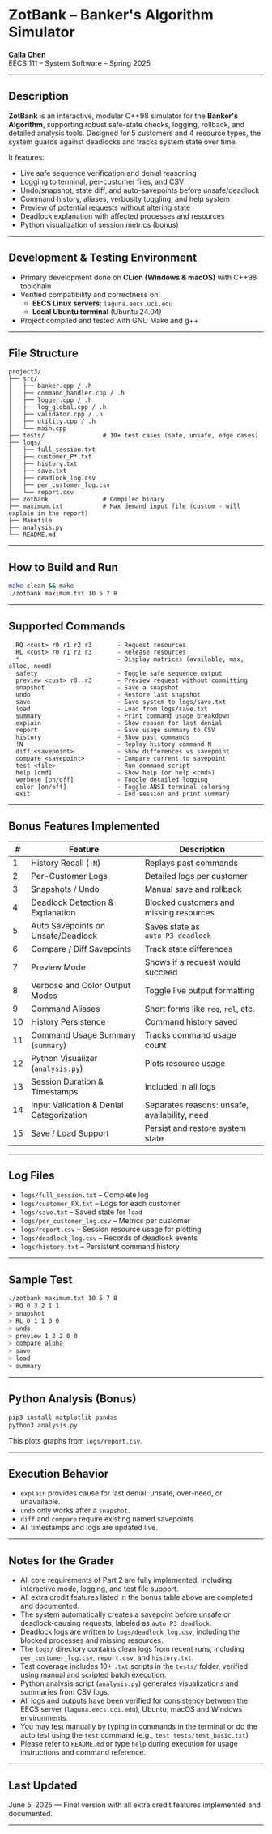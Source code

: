 
# ZotBank – Banker's Algorithm Simulator
**Calla Chen**  
EECS 111 – System Software – Spring 2025

---

## Description

**ZotBank** is an interactive, modular C++98 simulator for the **Banker's Algorithm**, supporting robust safe-state checks, logging, rollback, and detailed analysis tools. Designed for 5 customers and 4 resource types, the system guards against deadlocks and tracks system state over time.

It features:
- Live safe sequence verification and denial reasoning
- Logging to terminal, per-customer files, and CSV
- Undo/snapshot, state diff, and auto-savepoints before unsafe/deadlock
- Command history, aliases, verbosity toggling, and help system
- Preview of potential requests without altering state
- Deadlock explanation with affected processes and resources
- Python visualization of session metrics (bonus)

---

## Development & Testing Environment

- Primary development done on **CLion (Windows & macOS)** with C++98 toolchain
- Verified compatibility and correctness on:
    - **EECS Linux servers**: `laguna.eecs.uci.edu`
    - **Local Ubuntu terminal** (Ubuntu 24.04)
- Project compiled and tested with GNU Make and g++
---

## File Structure

```
project3/
├── src/
│   ├── banker.cpp / .h
│   ├── command_handler.cpp / .h
│   ├── logger.cpp / .h
│   ├── log_global.cpp / .h
│   ├── validator.cpp / .h
│   ├── utility.cpp / .h
│   └── main.cpp
├── tests/                # 10+ test cases (safe, unsafe, edge cases)
├── logs/
│   ├── full_session.txt
│   ├── customer_P*.txt
│   ├── history.txt
│   ├── save.txt
│   ├── deadlock_log.csv
│   ├── per_customer_log.csv
│   └── report.csv
├── zotbank               # Compiled binary
├── maximum.txt           # Max demand input file (custom - will explain in the report)
├── Makefile
├── analysis.py
└── README.md
```

---

## How to Build and Run

```bash
make clean && make
./zotbank maximum.txt 10 5 7 8
```

---

## Supported Commands

```
  RQ <cust> r0 r1 r2 r3       - Request resources
  RL <cust> r0 r1 r2 r3       - Release resources
  *                           - Display matrices (available, max, alloc, need)
  safety                      - Toggle safe sequence output
  preview <cust> r0..r3       - Preview request without committing
  snapshot                    - Save a snapshot
  undo                        - Restore last snapshot
  save                        - Save system to logs/save.txt
  load                        - Load from logs/save.txt
  summary                     - Print command usage breakdown
  explain                     - Show reason for last denial
  report                      - Save usage summary to CSV
  history                     - Show past commands
  !N                          - Replay history command N
  diff <savepoint>            - Show differences vs savepoint
  compare <savepoint>         - Compare current to savepoint
  test <file>                 - Run command script
  help [cmd]                  - Show help (or help <cmd>)
  verbose [on/off]            - Toggle detailed logging
  color [on/off]              - Toggle ANSI terminal coloring
  exit                        - End session and print summary
```

---

## Bonus Features Implemented

| #  | Feature                                 | Description |
|----|-----------------------------------------|-------------|
| 1  | History Recall (`!N`)                   | Replays past commands |
| 2  | Per-Customer Logs                       | Detailed logs per customer |
| 3  | Snapshots / Undo                        | Manual save and rollback |
| 4  | Deadlock Detection & Explanation        | Blocked customers and missing resources |
| 5  | Auto Savepoints on Unsafe/Deadlock      | Saves state as `auto_P3_deadlock` |
| 6  | Compare / Diff Savepoints               | Track state differences |
| 7  | Preview Mode                            | Shows if a request would succeed |
| 8  | Verbose and Color Output Modes          | Toggle live output formatting |
| 9  | Command Aliases                         | Short forms like `req`, `rel`, etc. |
| 10 | History Persistence                     | Command history saved |
| 11 | Command Usage Summary (`summary`)       | Tracks command usage count |
| 12 | Python Visualizer (`analysis.py`)       | Plots resource usage |
| 13 | Session Duration & Timestamps           | Included in all logs |
| 14 | Input Validation & Denial Categorization| Separates reasons: unsafe, availability, need |
| 15 | Save / Load Support                     | Persist and restore system state |

---

## Log Files

- `logs/full_session.txt` – Complete log
- `logs/customer_PX.txt` – Logs for each customer
- `logs/save.txt` – Saved state for `load`
- `logs/per_customer_log.csv` – Metrics per customer
- `logs/report.csv` – Session resource usage for plotting
- `logs/deadlock_log.csv` – Records of deadlock events
- `logs/history.txt` – Persistent command history

---

## Sample Test

```bash
./zotbank maximum.txt 10 5 7 8
> RQ 0 3 2 1 1
> snapshot
> RL 0 1 1 0 0
> undo
> preview 1 2 2 0 0
> compare alpha
> save
> load
> summary
```

---

## Python Analysis (Bonus)

```bash
pip3 install matplotlib pandas
python3 analysis.py
```
This plots graphs from `logs/report.csv`.

---

## Execution Behavior

- `explain` provides cause for last denial: unsafe, over-need, or unavailable.
- `undo` only works after a `snapshot`.
- `diff` and `compare` require existing named savepoints.
- All timestamps and logs are updated live.
---

## Notes for the Grader

- All core requirements of Part 2 are fully implemented, including interactive mode, logging, and test file support.
- All extra credit features listed in the bonus table above are completed and documented.
- The system automatically creates a savepoint before unsafe or deadlock-causing requests, labeled as `auto_P3_deadlock`.
- Deadlock logs are written to `logs/deadlock_log.csv`, including the blocked processes and missing resources.
- The `logs/` directory contains clean logs from recent runs, including `per_customer_log.csv`, `report.csv`, and `history.txt`.
- Test coverage includes 10+ `.txt` scripts in the `tests/` folder, verified using manual and scripted batch execution.
- Python analysis script (`analysis.py`) generates visualizations and summaries from CSV logs.
- All logs and outputs have been verified for consistency between the EECS server (`laguna.eecs.uci.edu`), Ubuntu, macOS and Windows environments.
- You may test manually by typing in commands in the terminal or do the auto test using the `test` command (e.g., `test tests/test_basic.txt`)
- Please refer to `README.md` or type `help` during execution for usage instructions and command reference.
---

## Last Updated

June 5, 2025 — Final version with all extra credit features implemented and documented.

---